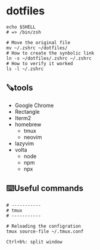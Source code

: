 # dotfiles

```
echo $SHELL
# => /bin/zsh

# Move the original file
mv ~/.zshrc ~/dotfiles/
# How to create the synbolic link
ln -s ~/dotfiles/.zshrc ~/.zshrc
# How to verify it worked
ls -l ~/.zshrc
```

## 🪚tools
- Google Chrome
- Rectangle
- Iterm2
- homebrew
	- tmux
    - neovim
- lazyvim
- volta 
  - node
  - npm
  - npx

## ⌨️Useful commands

```
# -----------
# tmux
# -----------

# Reloading the configration
tmux source-file ~/.tmux.conf

Ctrl+b%: split window
```


